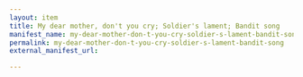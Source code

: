 ```yaml
---
layout: item
title: My dear mother, don't you cry; Soldier's lament; Bandit song
manifest_name: my-dear-mother-don-t-you-cry-soldier-s-lament-bandit-song
permalink: my-dear-mother-don-t-you-cry-soldier-s-lament-bandit-song
external_manifest_url: 

---
```

<!-- Add an essay or interpretive material below this line,
using HTML or markdown.  Do not modify this file above this line -->
